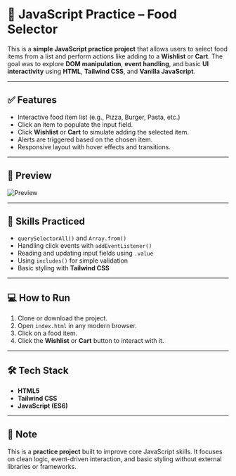 # 🍔 JavaScript Practice – Food Selector

This is a **simple JavaScript practice project** that allows users to select food items from a list and perform actions like adding to a **Wishlist** or **Cart**. The goal was to explore **DOM manipulation**, **event handling**, and basic **UI interactivity** using **HTML**, **Tailwind CSS**, and **Vanilla JavaScript**.

---

## ✅ Features

- Interactive food item list (e.g., Pizza, Burger, Pasta, etc.)
- Click an item to populate the input field.
- Click **Wishlist** or **Cart** to simulate adding the selected item.
- Alerts are triggered based on the chosen item.
- Responsive layout with hover effects and transitions.

---
## 📸 Preview

![Preview](/Assets/preview(2).gif)

---

## 🧠 Skills Practiced

- `querySelectorAll()` and `Array.from()`
- Handling click events with `addEventListener()`
- Reading and updating input fields using `.value`
- Using `includes()` for simple validation
- Basic styling with **Tailwind CSS**

---

## 💻 How to Run

1. Clone or download the project.
2. Open `index.html` in any modern browser.
3. Click on a food item.
4. Click the **Wishlist** or **Cart** button to interact with it.

---

## 🛠 Tech Stack

- **HTML5**
- **Tailwind CSS**
- **JavaScript (ES6)**

---

## 📌 Note

This is a **practice project** built to improve core JavaScript skills. It focuses on clean logic, event-driven interaction, and basic styling without external libraries or frameworks.


